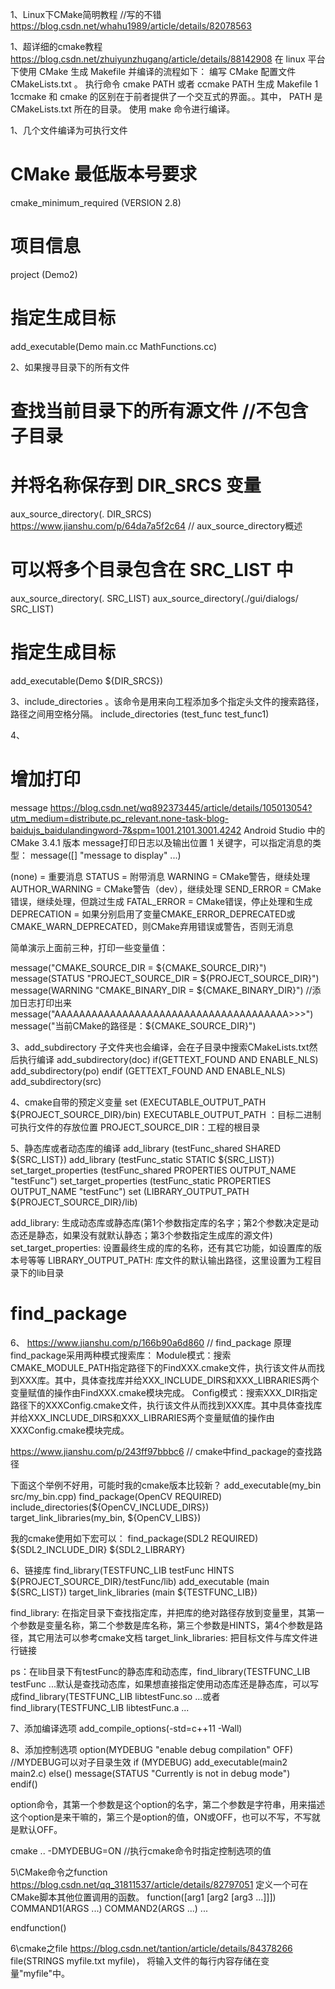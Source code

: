 1、Linux下CMake简明教程  //写的不错
https://blog.csdn.net/whahu1989/article/details/82078563

1、超详细的cmake教程
https://blog.csdn.net/zhuiyunzhugang/article/details/88142908
在 linux 平台下使用 CMake 生成 Makefile 并编译的流程如下：
编写 CMake 配置文件 CMakeLists.txt 。
执行命令 cmake PATH 或者 ccmake PATH 生成 Makefile 1 1ccmake 和 cmake 的区别在于前者提供了一个交互式的界面。。其中， PATH 是 CMakeLists.txt 所在的目录。
使用 make 命令进行编译。

1、几个文件编译为可执行文件
# CMake 最低版本号要求
cmake_minimum_required (VERSION 2.8)

# 项目信息
project (Demo2)

# 指定生成目标
add_executable(Demo main.cc MathFunctions.cc)

2、如果搜寻目录下的所有文件
# 查找当前目录下的所有源文件 //不包含子目录
# 并将名称保存到 DIR_SRCS 变量
aux_source_directory(. DIR_SRCS)
https://www.jianshu.com/p/64da7a5f2c64  // aux_source_directory概述

# 可以将多个目录包含在 SRC_LIST 中
aux_source_directory(. SRC_LIST)
aux_source_directory(./gui/dialogs/ SRC_LIST)

# 指定生成目标
add_executable(Demo ${DIR_SRCS})

3、include_directories 。该命令是用来向工程添加多个指定头文件的搜索路径，路径之间用空格分隔。
include_directories (test_func test_func1)

4、
# 增加打印
message
https://blog.csdn.net/wq892373445/article/details/105013054?utm_medium=distribute.pc_relevant.none-task-blog-baidujs_baidulandingword-7&spm=1001.2101.3001.4242
Android Studio 中的 CMake 3.4.1 版本 message打印日志以及输出位置
1
关键字，可以指定消息的类型：
message([<mode>] "message to display" ...)

(none)         = 重要消息
STATUS         = 附带消息
WARNING        = CMake警告，继续处理
AUTHOR_WARNING = CMake警告（dev），继续处理
SEND_ERROR     = CMake错误，继续处理，但跳过生成
FATAL_ERROR    = CMake错误，停止处理和生成
DEPRECATION    = 如果分别启用了变量CMAKE_ERROR_DEPRECATED或CMAKE_WARN_DEPRECATED，则CMake弃用错误或警告，否则无消息

简单演示上面前三种，打印一些变量值：

message("CMAKE_SOURCE_DIR = ${CMAKE_SOURCE_DIR}")
message(STATUS "PROJECT_SOURCE_DIR = ${PROJECT_SOURCE_DIR}")
message(WARNING "CMAKE_BINARY_DIR = ${CMAKE_BINARY_DIR}")
//添加日志打印出来
message("AAAAAAAAAAAAAAAAAAAAAAAAAAAAAAAAAAAAAA>>>")
message("当前CMake的路径是：${CMAKE_SOURCE_DIR}")


3、add_subdirectory 子文件夹也会编译，会在子目录中搜索CMakeLists.txt然后执行编译
add_subdirectory(doc)
if(GETTEXT_FOUND AND ENABLE_NLS)
	add_subdirectory(po)
endif (GETTEXT_FOUND AND ENABLE_NLS)
add_subdirectory(src)

4、cmake自带的预定义变量
set (EXECUTABLE_OUTPUT_PATH ${PROJECT_SOURCE_DIR}/bin)
EXECUTABLE_OUTPUT_PATH ：目标二进制可执行文件的存放位置
PROJECT_SOURCE_DIR：工程的根目录

5、静态库或者动态库的编译
add_library (testFunc_shared SHARED ${SRC_LIST})
add_library (testFunc_static STATIC ${SRC_LIST})
set_target_properties (testFunc_shared PROPERTIES OUTPUT_NAME "testFunc")
set_target_properties (testFunc_static PROPERTIES OUTPUT_NAME "testFunc")
set (LIBRARY_OUTPUT_PATH ${PROJECT_SOURCE_DIR}/lib)

add_library: 生成动态库或静态库(第1个参数指定库的名字；第2个参数决定是动态还是静态，如果没有就默认静态；第3个参数指定生成库的源文件)
set_target_properties: 设置最终生成的库的名称，还有其它功能，如设置库的版本号等等
LIBRARY_OUTPUT_PATH: 库文件的默认输出路径，这里设置为工程目录下的lib目录

# find_package
6、
https://www.jianshu.com/p/166b90a6d860  // find_package 原理
find_package采用两种模式搜索库：
Module模式：搜索CMAKE_MODULE_PATH指定路径下的FindXXX.cmake文件，执行该文件从而找到XXX库。其中，具体查找库并给XXX_INCLUDE_DIRS和XXX_LIBRARIES两个变量赋值的操作由FindXXX.cmake模块完成。
Config模式：搜索XXX_DIR指定路径下的XXXConfig.cmake文件，执行该文件从而找到XXX库。其中具体查找库并给XXX_INCLUDE_DIRS和XXX_LIBRARIES两个变量赋值的操作由XXXConfig.cmake模块完成。

https://www.jianshu.com/p/243ff97bbbc6 // cmake中find_package的查找路径

下面这个举例不好用，可能时我的cmake版本比较新？
add_executable(my_bin src/my_bin.cpp)
find_package(OpenCV REQUIRED)
include_directories(${OpenCV_INCLUDE_DIRS})
target_link_libraries(my_bin, ${OpenCV_LIBS})

我的cmake使用如下宏可以：
find_package(SDL2 REQUIRED)
${SDL2_INCLUDE_DIR}
${SDL2_LIBRARY}

6、链接库
find_library(TESTFUNC_LIB testFunc HINTS ${PROJECT_SOURCE_DIR}/testFunc/lib)
add_executable (main ${SRC_LIST})
target_link_libraries (main ${TESTFUNC_LIB})

find_library: 在指定目录下查找指定库，并把库的绝对路径存放到变量里，其第一个参数是变量名称，第二个参数是库名称，第三个参数是HINTS，第4个参数是路径，其它用法可以参考cmake文档
target_link_libraries: 把目标文件与库文件进行链接

ps：在lib目录下有testFunc的静态库和动态库，find_library(TESTFUNC_LIB testFunc ...默认是查找动态库，如果想直接指定使用动态库还是静态库，可以写成find_library(TESTFUNC_LIB libtestFunc.so ...或者find_library(TESTFUNC_LIB libtestFunc.a ...

7、添加编译选项
add_compile_options(-std=c++11 -Wall)

8、添加控制选项
option(MYDEBUG "enable debug compilation" OFF)       //MYDEBUG可以对子目录生效
if (MYDEBUG)
    add_executable(main2 main2.c)
else()
    message(STATUS "Currently is not in debug mode")    
endif()

option命令，其第一个参数是这个option的名字，第二个参数是字符串，用来描述这个option是来干嘛的，第三个是option的值，ON或OFF，也可以不写，不写就是默认OFF。

cmake .. -DMYDEBUG=ON  //执行cmake命令时指定控制选项的值

5\CMake命令之function
https://blog.csdn.net/qq_31811537/article/details/82797051
定义一个可在CMake脚本其他位置调用的函数。
function(<name>[arg1 [arg2 [arg3 ...]]])
    COMMAND1(ARGS ...)
    COMMAND2(ARGS ...)
    ...

endfunction(<name>)

6\cmake之file
https://blog.csdn.net/tantion/article/details/84378266
file(STRINGS myfile.txt myfile)， 将输入文件的每行内容存储在变量"myfile"中。

